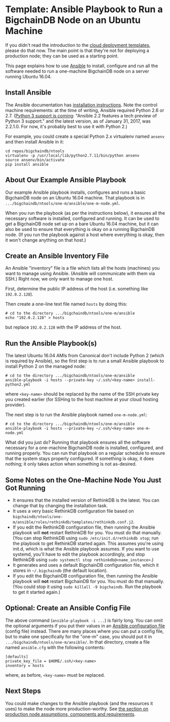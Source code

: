 # Template: Ansible Playbook to Run a BigchainDB Node on an Ubuntu Machine

If you didn't read the introduction to the [cloud deployment templates](index.html), please do that now. The main point is that they're not for deploying a production node; they can be used as a starting point.

This page explains how to use [Ansible](https://www.ansible.com/) to install, configure and run all the software needed to run a one-machine BigchainDB node on a server running Ubuntu 16.04.


## Install Ansible

The Ansible documentation has [installation instructions](https://docs.ansible.com/ansible/intro_installation.html). Note the control machine requirements: at the time of writing, Ansible required Python 2.6 or 2.7. ([Python 3 support is coming](https://docs.ansible.com/ansible/python_3_support.html): "Ansible 2.2 features a tech preview of Python 3 support." and the latest version, as of January 31, 2017, was 2.2.1.0. For now, it's probably best to use it with Python 2.)

For example, you could create a special Python 2.x virtualenv named `ansenv` and then install Ansible in it:
```text
cd repos/bigchaindb/ntools
virtualenv -p /usr/local/lib/python2.7.11/bin/python ansenv
source ansenv/bin/activate
pip install ansible
```

## About Our Example Ansible Playbook 

Our example Ansible playbook installs, configures and runs a basic BigchainDB node on an Ubuntu 16.04 machine. That playbook is in `.../bigchaindb/ntools/one-m/ansible/one-m-node.yml`.

When you run the playbook (as per the instructions below), it ensures all the necessary software is installed, configured and running. It can be used to get a BigchainDB node set up on a bare Ubuntu 16.04 machine, but it can also be used to ensure that everything is okay on a running BigchainDB node. (If you run the playbook against a host where everything is okay, then it won't change anything on that host.)


## Create an Ansible Inventory File

An Ansible "inventory" file is a file which lists all the hosts (machines) you want to manage using Ansible. (Ansible will communicate with them via SSH.) Right now, we only want to manage one host.

First, determine the public IP address of the host (i.e. something like `192.0.2.128`).

Then create a one-line text file named `hosts` by doing this:
```text
# cd to the directory .../bigchaindb/ntools/one-m/ansible
echo "192.0.2.128" > hosts
```

but replace `192.0.2.128` with the IP address of the host.


## Run the Ansible Playbook(s)

The latest Ubuntu 16.04 AMIs from Canonical don't include Python 2 (which is required by Ansible), so the first step is to run a small Ansible playbook to install Python 2 on the managed node:
```text
# cd to the directory .../bigchaindb/ntools/one-m/ansible
ansible-playbook -i hosts --private-key ~/.ssh/<key-name> install-python2.yml
```

where `<key-name>` should be replaced by the name of the SSH private key you created earlier (for SSHing to the host machine at your cloud hosting provider).

The next step is to run the Ansible playbook named `one-m-node.yml`:
```text
# cd to the directory .../bigchaindb/ntools/one-m/ansible
ansible-playbook -i hosts --private-key ~/.ssh/<key-name> one-m-node.yml
```

What did you just do? Running that playbook ensures all the software necessary for a one-machine BigchainDB node is installed, configured, and running properly. You can run that playbook on a regular schedule to ensure that the system stays properly configured. If something is okay, it does nothing; it only takes action when something is not as-desired.


## Some Notes on the One-Machine Node You Just Got Running

* It ensures that the installed version of RethinkDB is the latest. You can change that by changing the installation task.
* It uses a very basic RethinkDB configuration file based on `bigchaindb/ntools/one-m/ansible/roles/rethinkdb/templates/rethinkdb.conf.j2`.
* If you edit the RethinkDB configuration file, then running the Ansible playbook will **not** restart RethinkDB for you. You must do that manually. (You can stop RethinkDB using `sudo /etc/init.d/rethinkdb stop`; run the playbook to get RethinkDB started again. This assumes you're using init.d, which is what the Ansible playbook assumes. If you want to use systemd, you'll have to edit the playbook accordingly, and stop RethinkDB using `sudo systemctl stop rethinkdb@<name_instance>`.)
* It generates and uses a default BigchainDB configuration file, which it stores in `~/.bigchaindb` (the default location).
* If you edit the BigchainDB configuration file, then running the Ansible playbook will **not** restart BigchainDB for you. You must do that manually. (You could stop it using `sudo killall -9 bigchaindb`. Run the playbook to get it started again.)


## Optional: Create an Ansible Config File

The above command (`ansible-playbook -i ...`) is fairly long. You can omit the optional arguments if you put their values in an [Ansible configuration file](https://docs.ansible.com/ansible/intro_configuration.html) (config file) instead. There are many places where you can put a config file, but to make one specifically for the "one-m" case, you should put it in `.../bigchaindb/ntools/one-m/ansible/`. In that directory, create a file named `ansible.cfg` with the following contents:
```text
[defaults]
private_key_file = $HOME/.ssh/<key-name>
inventory = hosts
```

where, as before, `<key-name>` must be replaced.


## Next Steps

You could make changes to the Ansible playbook (and the resources it uses) to make the node more production-worthy. See [the section on production node assumptions, components and requirements](../production-nodes/index.html).
